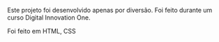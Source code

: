 Este projeto foi desenvolvido apenas por diversão. Foi feito durante um curso Digital Innovation One.

Foi feito em HTML, CSS

